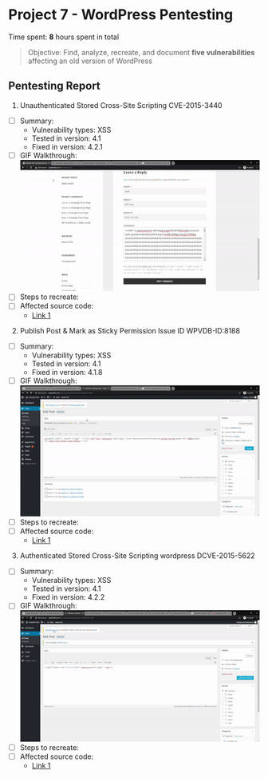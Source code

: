 # Project 7 - WordPress Pentesting

Time spent: **8** hours spent in total

> Objective: Find, analyze, recreate, and document **five vulnerabilities** affecting an old version of WordPress

## Pentesting Report

1.  Unauthenticated Stored Cross-Site Scripting CVE-2015-3440
  - [ ] Summary: 
    - Vulnerability types: XSS
    - Tested in version: 4.1
    - Fixed in version: 4.2.1
  - [ ] GIF Walkthrough: 
  ![AAA](https://github.com/jlangdev/WPvsKali/blob/master/64AAA.gif)
  - [ ] Steps to recreate: 
  - [ ] Affected source code:
    - [Link 1](https://core.trac.wordpress.org/browser/tags/version/src/source_file.php)
2. Publish Post & Mark as Sticky Permission Issue ID WPVDB-ID:8188
  - [ ] Summary: 
    - Vulnerability types: XSS
    - Tested in version: 4.1
    - Fixed in version: 4.1.8
  - [ ] GIF Walkthrough: 
    ![Sticky](https://github.com/jlangdev/WPvsKali/blob/master/sticky.gif)
  - [ ] Steps to recreate: 
  - [ ] Affected source code:
    - [Link 1](https://core.trac.wordpress.org/browser/tags/version/src/source_file.php)
3. Authenticated Stored Cross-Site Scripting wordpress DCVE-2015-5622
  - [ ] Summary: 
    - Vulnerability types: XSS
    - Tested in version: 4.1
    - Fixed in version: 4.2.2
  - [ ] GIF Walkthrough: 
     ![Contributor](https://github.com/jlangdev/WPvsKali/blob/master/Contributor.gif)
  - [ ] Steps to recreate: 
  - [ ] Affected source code:
    - [Link 1](https://core.trac.wordpress.org/browser/tags/version/src/source_file.php)
 
